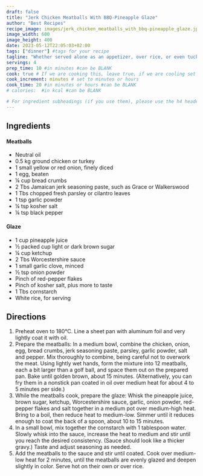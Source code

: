 ```yaml
---
draft: false
title: "Jerk Chicken Meatballs With BBQ-Pineapple Glaze"
author: "Best Recipes"
recipe_image: images/jerk_chicken_meatballs_with_bbq-pineapple_glaze.jpg #The image for your recipe
image_width: 600
image_height: 400
date: 2023-05-12T22:05:03+02:00
tags: ["dinner"] #tags for your recipe
tagline: "Whether served alone as an appetizer, over rice, or even tucked in a sandwich, these meatballs are perfectly salty, sweet and spicy."
servings: 4
prep_time: 10 #in minutes #can be BLANK
cook: true # If we are cooking this, leave true, if we are cooling set to false
cook_increment: minutes # set to minutes or hours
cook_time: 20 #in minutes or hours #can be BLANK
# calories:  #in kcal #can be BLANK

# For ingredient subheadings (if you use them), please use the h4 header.  For print view I have those elements targeted
---
```



## Ingredients

#### Meatballs
- Neutral oil
- 0.5 kg ground chicken or turkey
- 1 small yellow or red onion, finely diced
- 1 egg, beaten
- ¼ cup bread crumbs
- 2 Tbs Jamaican jerk seasoning paste, such as Grace or Walkerswood
- 1 Tbs chopped fresh parsley or cilantro leaves
- 1 tsp garlic powder
- ¼ tsp kosher salt
- ¼ tsp black pepper

#### Glaze
- 1 cup pineapple juice
- ½ packed cup light or dark brown sugar
- ¼ cup ketchup
- 2 Tbs Worcestershire sauce
- 1 small garlic clove, minced
- ½ tsp onion powder
- Pinch of red-pepper flakes
- Pinch of kosher salt, plus more to taste
- 1 Tbs cornstarch
- White rice, for serving

## Directions

1. Preheat oven to 180°C. Line a sheet pan with aluminum foil and very lightly coat it with oil.
2. Prepare the meatballs: In a medium bowl, combine the chicken, onion, egg, bread crumbs, jerk seasoning paste, parsley, garlic powder, salt and pepper. Mix thoroughly to combine, being careful not to overwork the meat. Using lightly wet hands, form the mixture into 12 meatballs, each a bit larger than a golf ball, and space them out on the prepared pan. Bake until golden brown, about 15 minutes. (Alternatively, you can fry them in a nonstick pan coated in oil over medium heat for about 4 to 5 minutes per side.)
3. While the meatballs cook, prepare the glaze: Whisk the pineapple juice, brown sugar, ketchup, Worcestershire sauce, garlic, onion powder, red-pepper flakes and salt together in a medium pot over medium-high heat. Bring to a boil, then reduce heat to medium-low. Simmer until it reduces enough to coat the back of a spoon, about 10 to 15 minutes.
4. In a small bowl, mix together the cornstarch with 1 tablespoon water. Slowly whisk into the sauce, increase the heat to medium and stir until you reach the desired consistency. (Sauce should look like a thicker gravy.) Taste and adjust seasoning as needed.
5. Add the meatballs to the sauce and stir until coated. Cook over medium-low heat for 2 minutes, until the meatballs are evenly glazed and deepen slightly in color. Serve hot on their own or over rice.